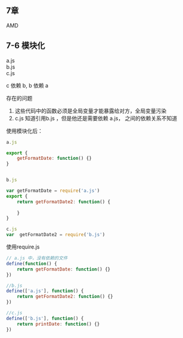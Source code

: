 ## 7章

AMD

## 7-6 模块化

a.js 	
b.js	
c.js	

c 依赖 b, b 依赖 a

存在的问题

1. 这些代码中的函数必须是全局变量才能暴露给对方，全局变量污染
2. c.js 知道引用b.js ，但是他还是需要依赖 a.js， 之间的依赖关系不知道
	
使用模块化后：

```javascript
a.js

export {
	getFormatDate: function() {}
}


b.js

var getFormatDate = require('a.js')
export {
	return getFormatDate2: function() {
		
	}
}

c.js
var  getFormatDate2 = require('b.js')


```


使用require.js

```javascript
// a.js 中，没有依赖的文件
define(function() {
	return getFormatDate: function() {}
})

//b.js
define(['a.js'], function() {
	return getFormatDate2: function() {}
})

//c.js
define(['b.js'], function() {
	return printDate: function() {}
})





```













